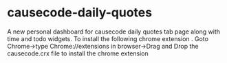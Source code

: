 # causecode-daily-quotes
A new personal dashboard for causecode daily quotes tab page along with time and todo widgets.
To install the following chrome extension .
Goto Chrome->type Chrome://extensions in browser->Drag and Drop the causecode.crx file to install the chrome extension
